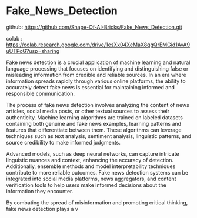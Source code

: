 # Fake_News_Detection

github: https://github.com/Shape-Of-AI-Bricks/Fake_News_Detection.git

colab : https://colab.research.google.com/drive/1esXx04XeMaX8qgQrEMGid1AvA9uUTPcG?usp=sharing


Fake news detection is a crucial application of machine learning and natural language processing that focuses on identifying and distinguishing false or misleading information from credible and reliable sources. In an era where information spreads rapidly through various online platforms, the ability to accurately detect fake news is essential for maintaining informed and responsible communication.

The process of fake news detection involves analyzing the content of news articles, social media posts, or other textual sources to assess their authenticity. Machine learning algorithms are trained on labeled datasets containing both genuine and fake news examples, learning patterns and features that differentiate between them. These algorithms can leverage techniques such as text analysis, sentiment analysis, linguistic patterns, and source credibility to make informed judgments.

Advanced models, such as deep neural networks, can capture intricate linguistic nuances and context, enhancing the accuracy of detection. Additionally, ensemble methods and model interpretability techniques contribute to more reliable outcomes. Fake news detection systems can be integrated into social media platforms, news aggregators, and content verification tools to help users make informed decisions about the information they encounter.

By combating the spread of misinformation and promoting critical thinking, fake news detection plays a v
